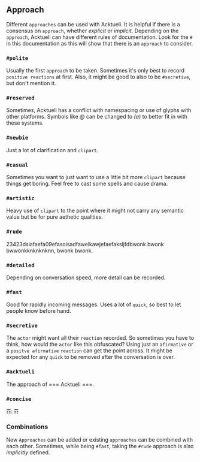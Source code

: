 ## Approach
Different `approaches` can be used with Acktueli.  It is helpful if there is a consensus on `approach`, whether _explicit_ or _implicit_.  Depending on the `approach`, Acktueli can have different rules of documentation.  Look for the `#` in this documentation as this will show that there is an `approach` to consider.

### `#polite`
Usually the first `approach` to be taken.  Sometimes it's only best to record `positive reactions` at first.  Also, it might be good to also to be `#secretive`, but don't mention it.

### `#reserved`
Sometimes, Acktueli has a conflict with namespacing or use of glyphs with other platforms.  Symbols like _@_ can be changed to _(a)_ to better fit in with these systems.

### `#newbie`
Just a lot of clarification and `clipart`.

### `#casual` 
Sometimes you want to just want to use a little bit more `clipart` because things get boring.  Feel free to cast some spells and cause drama.

### `#artistic`
Heavy use of `clipart` to the point where it might not carry any semantic value but be for pure aethetic qualities.

### `#rude`
23423dsiafaefa09efasoisadfawelkawjefaefaksljfdbwonk bwonk bwwonkknknknknn, bwonk bwonk.

### `#detailed`
Depending on conversation speed, more detail can be recorded.  

### `#fast`
Good for rapidly incoming messages.  Uses a lot of `quick`, so best to let people know before hand.

### `#secretive`
The `actor` might want all their `reaction` recorded.  So sometimes you have to think, how would the `actor` like this obfuscated?  Using just an `afirmative` or a `positve afirmative` `reaction` can get the point across.  It might be expected for any `quick` to be removed after the conversation is over.

### `#acktueli`
The approach of === Acktueli ===.

### `#concise`
☶: ☶

### Combinations
New `Approaches` can be added or existing `approaches` can be combined with each other.  Sometimes, while being `#fast`, taking the `#rude` approach is also _implicitly_ defined.